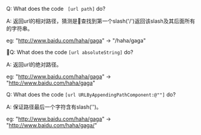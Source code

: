 Q:  What does the code ``` [url path]``` do?

A:  返回url的相对路径，猜测是查找到第一个slash('/')返回该slash及其后面所有的字符串。

eg: "http://www.baidu.com/haha/gaga" -> "/haha/gaga"

Q: What does the code ```[url absoluteString]``` do?

A:  返回url的绝对路径。

eg: "http://www.baidu.com/haha/gaga" -> "http://www.baidu.com/haha/gaga"

Q:  What does the code ```[url URLByAppendingPathComponent:@""]``` do?

A:  保证路径最后一个字符含有slash('\')。

eg: "http://www.baidu.com/haha/gaga" -> "http://www.baidu.com/haha/gaga/"